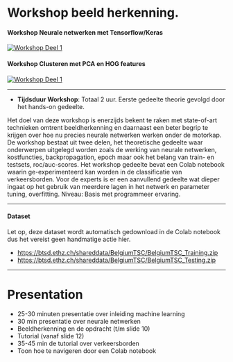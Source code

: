# Workshop beeld herkenning.

#### Workshop Neurale netwerken met Tensorflow/Keras
[![Workshop Deel 1](https://colab.research.google.com/assets/colab-badge.svg)](https://colab.research.google.com/github/rwsdatalab/verkeersborden/blob/master/notebooks/deel_1_Verkeersborden_classificeren_tf2_keras.ipynb)

#### Workshop Clusteren met PCA en HOG features
[![Workshop Deel 1](https://colab.research.google.com/assets/colab-badge.svg)](https://colab.research.google.com/github/rwsdatalab/verkeersborden/blob/master/notebooks/Verkeersborden_clusteren.ipynb)

----

* **Tijdsduur Workshop**: Totaal 2 uur. Eerste gedeelte theorie gevolgd door het hands-on gedeelte.

Het doel van deze workshop is enerzijds bekent te raken met state-of-art technieken omtrent beeldherkenning en daarnaast een beter begrip te krijgen over hoe nu precies neurale netwerken werken onder de motorkap. De workshop bestaat uit twee delen, het theoretische gedeelte waar onderwerpen uitgelegd worden zoals de werking van neurale netwerken, kostfuncties, backpropagation, epoch maar ook het belang van train- en testsets, roc/auc-scores. Het workshop gedeelte bevat een Colab notebook waarin ge-experimenteerd kan worden in de classificatie van verkeersborden. Voor de experts is er een aanvullend gedeelte wat dieper ingaat op het gebruik van meerdere lagen in het netwerk en parameter tuning, overfitting.
Niveau: Basis met programmeer ervaring.

----

#### Dataset
Let op, deze dataset wordt automatisch gedownload in de Colab notebook dus het vereist geen handmatige actie hier.

* https://btsd.ethz.ch/shareddata/BelgiumTSC/BelgiumTSC_Training.zip
* https://btsd.ethz.ch/shareddata/BelgiumTSC/BelgiumTSC_Testing.zip

----


# Presentation
* 25-30 minuten presentatie over inleiding machine learning
* 30 min presentatie over neurale netwerken
* Beeldherkenning en de opdracht (t/m slide 10)
* Tutorial (vanaf slide 12)
* 35-45 min de tutorial over verkeersborden 
* Toon hoe te navigeren door een Colab notebook

